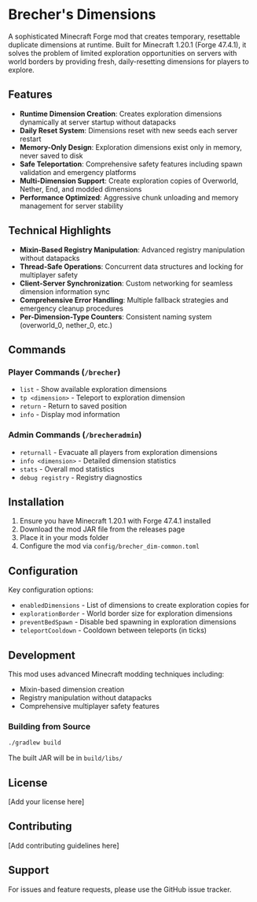 # Brecher's Dimensions

A sophisticated Minecraft Forge mod that creates temporary, resettable duplicate dimensions at runtime. Built for Minecraft 1.20.1 (Forge 47.4.1), it solves the problem of limited exploration opportunities on servers with world borders by providing fresh, daily-resetting dimensions for players to explore.

## Features

- **Runtime Dimension Creation**: Creates exploration dimensions dynamically at server startup without datapacks
- **Daily Reset System**: Dimensions reset with new seeds each server restart
- **Memory-Only Design**: Exploration dimensions exist only in memory, never saved to disk
- **Safe Teleportation**: Comprehensive safety features including spawn validation and emergency platforms
- **Multi-Dimension Support**: Create exploration copies of Overworld, Nether, End, and modded dimensions
- **Performance Optimized**: Aggressive chunk unloading and memory management for server stability

## Technical Highlights

- **Mixin-Based Registry Manipulation**: Advanced registry manipulation without datapacks
- **Thread-Safe Operations**: Concurrent data structures and locking for multiplayer safety
- **Client-Server Synchronization**: Custom networking for seamless dimension information sync
- **Comprehensive Error Handling**: Multiple fallback strategies and emergency cleanup procedures
- **Per-Dimension-Type Counters**: Consistent naming system (overworld_0, nether_0, etc.)

## Commands

### Player Commands (`/brecher`)
- `list` - Show available exploration dimensions
- `tp <dimension>` - Teleport to exploration dimension
- `return` - Return to saved position
- `info` - Display mod information

### Admin Commands (`/brecheradmin`)
- `returnall` - Evacuate all players from exploration dimensions
- `info <dimension>` - Detailed dimension statistics
- `stats` - Overall mod statistics
- `debug registry` - Registry diagnostics

## Installation

1. Ensure you have Minecraft 1.20.1 with Forge 47.4.1 installed
2. Download the mod JAR file from the releases page
3. Place it in your mods folder
4. Configure the mod via `config/brecher_dim-common.toml`

## Configuration

Key configuration options:
- `enabledDimensions` - List of dimensions to create exploration copies for
- `explorationBorder` - World border size for exploration dimensions
- `preventBedSpawn` - Disable bed spawning in exploration dimensions
- `teleportCooldown` - Cooldown between teleports (in ticks)

## Development

This mod uses advanced Minecraft modding techniques including:
- Mixin-based dimension creation
- Registry manipulation without datapacks
- Comprehensive multiplayer safety features

### Building from Source

```bash
./gradlew build
```

The built JAR will be in `build/libs/`

## License

[Add your license here]

## Contributing

[Add contributing guidelines here]

## Support

For issues and feature requests, please use the GitHub issue tracker.